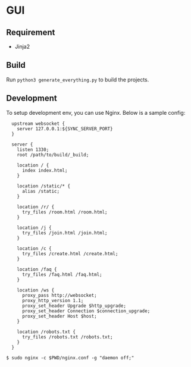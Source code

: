 # GUI

## Requirement

- Jinja2

## Build

Run `python3 generate_everything.py` to build the projects.

## Development

To setup development env, you can use Nginx. Below is a sample config:

```lang=nginx
  upstream websocket {
    server 127.0.0.1:${SYNC_SERVER_PORT}
  }

  server {
    listen 1330;
    root /path/to/build/_build;

    location / {
      index index.html;
    }

    location /static/* {
      alias /static;
    }

    location /r/ {
      try_files /room.html /room.html;
    }

    location /j {
      try_files /join.html /join.html;
    }

    location /c {
      try_files /create.html /create.html;
    }

    location /faq {
      try_files /faq.html /faq.html;
    }

    location /ws {
      proxy_pass http://websocket;
      proxy_http_version 1.1;
      proxy_set_header Upgrade $http_upgrade;
      proxy_set_header Connection $connection_upgrade;
      proxy_set_header Host $host;
    }

    location /robots.txt {
      try_files /robots.txt /robots.txt;
    }
  }
```

```
$ sudo nginx -c $PWD/nginx.conf -g "daemon off;"
```
